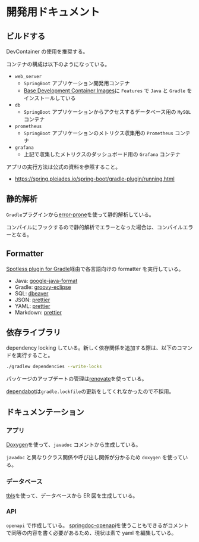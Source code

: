 # 開発用ドキュメント

## ビルドする

DevContainer の使用を推奨する。

コンテナの構成は以下のようになっている。

- `web_server`
  - `SpringBoot` アプリケーション開発用コンテナ
  - [Base Development Container Images](https://hub.docker.com/r/microsoft/devcontainers-base)に `Features` で `Java` と `Gradle` をインストールしている
- `db`
  - `SpringBoot` アプリケーションからアクセスするデータベース用の `MySQL` コンテナ
- `prometheus`
  - `SpringBoot` アプリケーションのメトリクス収集用の `Prometheus` コンテナ
- `grafana`
  - 上記で収集したメトリクスのダッシュボード用の `Grafana` コンテナ

アプリの実行方法は公式の資料を参照すること。

- <https://spring.pleiades.io/spring-boot/gradle-plugin/running.html>

## 静的解析

`Gradle`プラグインから[error-prone](https://github.com/google/error-prone)を使って静的解析している。

コンパイルにフックするので静的解析でエラーとなった場合は、コンパイルエラーとなる。

## Formatter

[Spotless plugin for Gradle](https://github.com/diffplug/spotless/tree/main/plugin-gradle)経由で各言語向けの formatter を実行している。

- Java: [google-java-format](https://github.com/google/google-java-format)
- Gradle: [groovy-eclipse](https://github.com/groovy/groovy-eclipse)
- SQL: [dbeaver](https://dbeaver.io/)
- JSON: [prettier](https://prettier.io/)
- YAML: [prettier](https://prettier.io/)
- Markdown: [prettier](https://prettier.io/)

## 依存ライブラリ

dependency locking している。新しく依存関係を追加する際は、以下のコマンドを実行すること。

```sh
./gradlew dependencies --write-locks
```

パッケージのアップデートの管理は[renovate](https://github.com/renovatebot/renovate)を使っている。

[dependabot](https://docs.github.com/ja/code-security/dependabot)は`gradle.lockfile`の更新をしてくれなかったので不採用。

## ドキュメンテーション

### アプリ

[Doxygen](https://www.doxygen.nl/)を使って、`javadoc` コメントから生成している。

`javadoc` と異なりクラス関係や呼び出し関係が分かるため `doxygen` を使っている。

### データベース

[tbls](https://github.com/k1LoW/tbls)を使って、データベースから ER 図を生成している。

### API

`openapi` で作成している。
[springdoc-openapi](https://springdoc.org/)を使うこともできるがコメントで同等の内容を書く必要があるため、現状は素で yaml を編集している。
